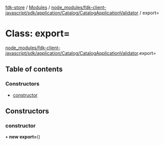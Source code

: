 [fdk-store](../README.md) / [Modules](../modules.md) / [node\_modules/fdk-client-javascript/sdk/application/Catalog/CatalogApplicationValidator](../modules/node_modules_fdk_client_javascript_sdk_application_Catalog_CatalogApplicationValidator.md) / export=

# Class: export=

[node_modules/fdk-client-javascript/sdk/application/Catalog/CatalogApplicationValidator](../modules/node_modules_fdk_client_javascript_sdk_application_Catalog_CatalogApplicationValidator.md).export=

## Table of contents

### Constructors

- [constructor](node_modules_fdk_client_javascript_sdk_application_Catalog_CatalogApplicationValidator.export_-1.md#constructor)

## Constructors

### constructor

• **new export=**()
